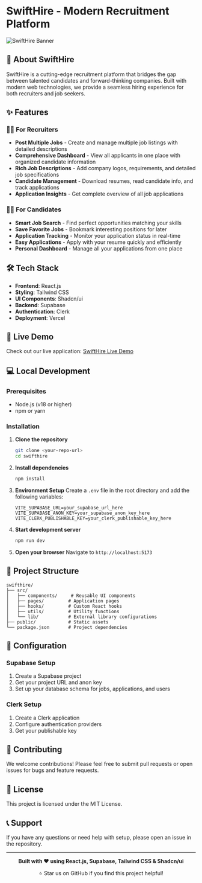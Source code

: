# SwiftHire - Modern Recruitment Platform

![SwiftHire Banner](https://images.unsplash.com/photo-1521791055366-0d553872125f?ixlib=rb-4.0.3&ixid=M3wxMjA3fDB8MHxwaG90by1wYWdlfHx8fGVufDB8fHx8fA%3D%3D&auto=format&fit=crop&w=2069&q=80)

## 🚀 About SwiftHire

SwiftHire is a cutting-edge recruitment platform that bridges the gap between talented candidates and forward-thinking companies. Built with modern web technologies, we provide a seamless hiring experience for both recruiters and job seekers.

## ✨ Features

### 👨‍💼 For Recruiters
- **Post Multiple Jobs** - Create and manage multiple job listings with detailed descriptions
- **Comprehensive Dashboard** - View all applicants in one place with organized candidate information
- **Rich Job Descriptions** - Add company logos, requirements, and detailed job specifications
- **Candidate Management** - Download resumes, read candidate info, and track applications
- **Application Insights** - Get complete overview of all job applications

### 👩‍🎓 For Candidates
- **Smart Job Search** - Find perfect opportunities matching your skills
- **Save Favorite Jobs** - Bookmark interesting positions for later
- **Application Tracking** - Monitor your application status in real-time
- **Easy Applications** - Apply with your resume quickly and efficiently
- **Personal Dashboard** - Manage all your applications from one place

## 🛠️ Tech Stack

- **Frontend**: React.js
- **Styling**: Tailwind CSS
- **UI Components**: Shadcn/ui
- **Backend**: Supabase
- **Authentication**: Clerk
- **Deployment**: Vercel

## 🚀 Live Demo

Check out our live application: [SwiftHire Live Demo](https://swift-hire-pink.vercel.app/)

## 💻 Local Development

### Prerequisites
- Node.js (v18 or higher)
- npm or yarn

### Installation

1. **Clone the repository**
   ```bash
   git clone <your-repo-url>
   cd swifthire
   ```

2. **Install dependencies**
   ```bash
   npm install
   ```

3. **Environment Setup**
   Create a `.env` file in the root directory and add the following variables:
   ```env
   VITE_SUPABASE_URL=your_supabase_url_here
   VITE_SUPABASE_ANON_KEY=your_supabase_anon_key_here
   VITE_CLERK_PUBLISHABLE_KEY=your_clerk_publishable_key_here
   ```

4. **Start development server**
   ```bash
   npm run dev
   ```

5. **Open your browser**
   Navigate to `http://localhost:5173`

## 📁 Project Structure

```
swifthire/
├── src/
│   ├── components/     # Reusable UI components
│   ├── pages/         # Application pages
│   ├── hooks/         # Custom React hooks
│   ├── utils/         # Utility functions
│   └── lib/           # External library configurations
├── public/            # Static assets
└── package.json       # Project dependencies
```

## 🔧 Configuration

### Supabase Setup
1. Create a Supabase project
2. Get your project URL and anon key
3. Set up your database schema for jobs, applications, and users

### Clerk Setup
1. Create a Clerk application
2. Configure authentication providers
3. Get your publishable key

## 🤝 Contributing

We welcome contributions! Please feel free to submit pull requests or open issues for bugs and feature requests.

## 📄 License

This project is licensed under the MIT License.

## 📞 Support

If you have any questions or need help with setup, please open an issue in the repository.

---

<div align="center">

**Built with ❤️ using React.js, Supabase, Tailwind CSS & Shadcn/ui**

⭐ Star us on GitHub if you find this project helpful!

</div>
